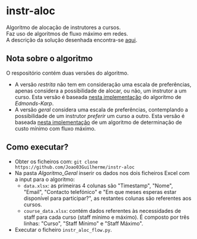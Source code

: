 # instr-aloc
Algoritmo de alocação de instrutores a cursos. \
Faz uso de algoritmos de fluxo máximo em redes. \
A descrição da solução desenhada encontra-se [aqui](https://www.overleaf.com/read/cmsnhdyrpbrg).

## Nota sobre o algoritmo 
O respositório contém duas versões do algoritmo. 
* A versão *restrita* não tem em consideração uma escala de preferências, apenas considera a possibilidade de alocar, ou não, um instrutor a um curso. Esta versão é baseada [nesta implementação](https://github.com/Joao03Guilherme/Network-Flow-Algorithms/blob/master/EdmondsKarp.py) do algoritmo de *Edmonds-Karp*.
* A versão *geral* considera uma escala de preferências, contemplando a possibilidade de um instrutor *preferir* um curso a outro. Esta versão é baseada [nesta implementação](https://github.com/Joao03Guilherme/Network-Flow-Algorithms/blob/master/MinCostFlow2.py) de um algoritmo de determinação de custo mínimo com fluxo máximo.

## Como executar?
* Obter os ficheiros com: `git clone https://github.com/Joao03Guilherme/instr-aloc`
* Na pasta _Algoritmo\_Geral_ inserir os dados nos dois ficheiros Excel com a input para o algoritmo:
  * `data.xlsx`: as primeiras 4 colunas são "Timestamp", "Nome", "Email", "Contacto telefónico" e "Em que meses esperas estar disponível para participar?", as restantes colunas são referentes aos cursos.
  * `course_data.xlsx`: contém dados referentes às necessidades de staff para cada curso (staff mínimo e máximo). É composto por três linhas: "Curso", "Staff Mínimo" e "Staff Máximo".
* Executar o ficheiro `instr_aloc_flow.py`.